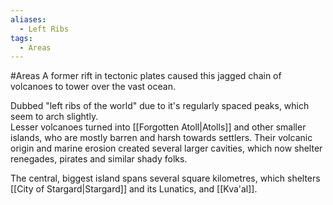 ```yaml
---
aliases:
  - Left Ribs
tags:
  - Areas
---
```


#Areas 
A former rift in tectonic plates caused this jagged chain of volcanoes to tower over the vast ocean. 

Dubbed "left ribs of the world" due to it's regularly spaced peaks, which seem to arch slightly.  
Lesser volcanoes turned into [[Forgotten Atoll|Atolls]] and other smaller islands, who are mostly barren and harsh towards settlers. 
Their volcanic origin and marine erosion created several larger cavities, which now shelter renegades, pirates and similar shady folks.


The central, biggest island spans several square kilometres, which shelters [[City of Stargard|Stargard]] and its Lunatics, and [[Kva'al]]. 